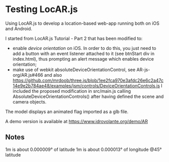 # Testing LocAR.js

Using LocAR.js to develop a location-based web-app running both on iOS and Android.


I started from LocAR.js Tutorial - Part 2 that has been modified to:
- enable _device orientation_ on iOS.
In order to do this, you just need to add a button with an event listener attached to it (see btnStart div in index.html), thus prompting an alert message which enables device orientation;
- make use of webkit absoluteDeviceOrientationControl, see AR-js-org/AR.js#466 and also https://github.com/mrdoob/three.js/blob/1ee2fca970e3afdc26e6c2a47c14e9e2b784ae48/examples/jsm/controls/DeviceOrientationControls.js
I included the proposed modification in src/main.js calling AbsoluteDeviceOrientationControls() after having defined the scene and camera objects.

The model displays an animated flag imported as a glb file.

A demo version is available at https://www.idrovolante.org/demo/AR

## Notes
1m is about 0.000009° of latitude
1m is about 0.000013° of longitude @45° latitude